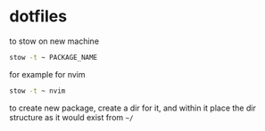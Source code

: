 # dotfiles

to stow on new machine

```bash
stow -t ~ PACKAGE_NAME
```

for example for nvim

```bash
stow -t ~ nvim
```

to create new package, create a dir for it, and within it place the dir structure as it would exist from `~/`
